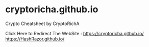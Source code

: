 # cryptoricha.github.io
Crypto Cheatsheet by CryptoRichA

Click Here to Redirect The WebSite :
https://cryptoricha.github.io/
https://HashRazor.github.io/
